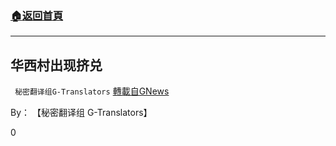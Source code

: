 ###  [:house:返回首頁](https://github.com/ourhimalayas/txt)
---

## 华西村出现挤兑
` 秘密翻译组G-Translators` [轉載自GNews](https://gnews.org/zh-hans/941620/)

By： 【秘密翻译组 G-Translators】



0
